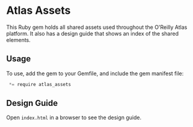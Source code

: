 Atlas Assets
============

This Ruby gem holds all shared assets used throughout the O'Reilly Atlas platform. It also has a design guide that shows an index of the shared elements.


Usage
-----

To use, add the gem to your Gemfile, and include the gem manifest file:

```javascript
 *= require atlas_assets
```


Design Guide
------------

Open `index.html` in a browser to see the design guide.